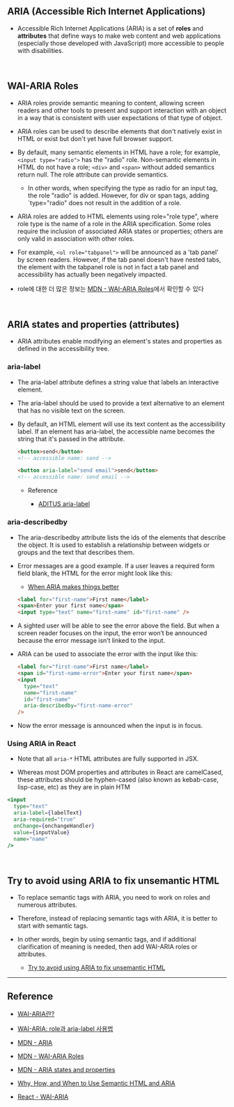 ## ARIA (Accessible Rich Internet Applications)

- Accessible Rich Internet Applications (ARIA) is a set of **roles** and **attributes** that define ways to make web content and web applications (especially those developed with JavaScript) more accessible to people with disabilities.

<br/>

## WAI-ARIA Roles

- ARIA roles provide semantic meaning to content, allowing screen readers and other tools to present and support interaction with an object in a way that is consistent with user expectations of that type of object.

- ARIA roles can be used to describe elements that don't natively exist in HTML or exist but don't yet have full browser support.

- By default, many semantic elements in HTML have a role; for example, `<input type="radio">` has the "radio" role. Non-semantic elements in HTML do not have a role; `<div>` and `<span>` without added semantics return null. The role attribute can provide semantics.

  - In other words, when specifying the type as radio for an input tag, the role "radio" is added. However, for div or span tags, adding `type="radio" does not result in the addition of a role.

- ARIA roles are added to HTML elements using role="role type", where role type is the name of a role in the ARIA specification. Some roles require the inclusion of associated ARIA states or properties; others are only valid in association with other roles.

- For example, `<ul role="tabpanel">` will be announced as a 'tab panel' by screen readers. However, if the tab panel doesn't have nested tabs, the element with the tabpanel role is not in fact a tab panel and accessibility has actually been negatively impacted.

- role에 대한 더 많은 정보는 [MDN - WAI-ARIA Roles](https://developer.mozilla.org/en-US/docs/Web/Accessibility/ARIA/Roles)에서 확인할 수 있다

<br/>

## ARIA states and properties (attributes)

- ARIA attributes enable modifying an element's states and properties as defined in the accessibility tree.

### aria-label

- The aria-label attribute defines a string value that labels an interactive element.

- The aria-label should be used to provide a text alternative to an element that has no visible text on the screen.

- By default, an HTML element will use its text content as the accessibility label. If an element has aria-label, the accessible name becomes the string that it's passed in the attribute.

  ```html
  <button>send</button>
  <!-- accessible name: send -->

  <button aria-label="send email">send</button>
  <!-- accessible name: send email -->
  ```

  - Reference

    - [ADITUS aria-label](https://www.aditus.io/aria/aria-label/)

### aria-describedby

- The aria-describedby attribute lists the ids of the elements that describe the object. It is used to establish a relationship between widgets or groups and the text that describes them.

- Error messages are a good example. If a user leaves a required form field blank, the HTML for the error might look like this:

  - [When ARIA makes things better](https://css-tricks.com/why-how-and-when-to-use-semantic-html-and-aria/#aa-when-aria-makes-things-better)

  ```html
  <label for="first-name">First name</label>
  <span>Enter your first name</span>
  <input type="text" name="first-name" id="first-name" />
  ```

- A sighted user will be able to see the error above the field. But when a screen reader focuses on the input, the error won’t be announced because the error message isn’t linked to the input.

- ARIA can be used to associate the error with the input like this:

  ```html
  <label for="first-name">First name</label>
  <span id="first-name-error">Enter your first name</span>
  <input
    type="text"
    name="first-name"
    id="first-name"
    aria-describedby="first-name-error"
  />
  ```

- Now the error message is announced when the input is in focus.

### Using ARIA in React

- Note that all `aria-*` HTML attributes are fully supported in JSX.

- Whereas most DOM properties and attributes in React are camelCased, these attributes should be hyphen-cased (also known as kebab-case, lisp-case, etc) as they are in plain HTM

```jsx
<input
  type="text"
  aria-label={labelText}
  aria-required="true"
  onChange={onchangeHandler}
  value={inputValue}
  name="name"
/>
```

<br/>

## Try to avoid using ARIA to fix unsemantic HTML

- To replace semantic tags with ARIA, you need to work on roles and numerous attributes.

- Therefore, instead of replacing semantic tags with ARIA, it is better to start with semantic tags.

- In other words, begin by using semantic tags, and if additional clarification of meaning is needed, then add WAI-ARIA roles or attributes.

  - [Try to avoid using ARIA to fix unsemantic HTML](https://css-tricks.com/why-how-and-when-to-use-semantic-html-and-aria/#aa-when-aria-makes-things-better)

---

## Reference

- [WAI-ARIA란?](https://story.pxd.co.kr/1588)

- [WAI-ARIA: role과 aria-label 사용법](https://velog.io/@a_in/WAI-ARIA-role-aria-label)

- [MDN - ARIA](https://developer.mozilla.org/en-US/docs/Web/Accessibility/ARIA)

- [MDN - WAI-ARIA Roles](https://developer.mozilla.org/en-US/docs/Web/Accessibility/ARIA/Roles)

- [MDN - ARIA states and properties](https://developer.mozilla.org/en-US/docs/Web/Accessibility/ARIA/Attributes)

- [Why, How, and When to Use Semantic HTML and ARIA](https://css-tricks.com/why-how-and-when-to-use-semantic-html-and-aria/)

- [React - WAI-ARIA](https://legacy.reactjs.org/docs/accessibility.html#wai-aria)
